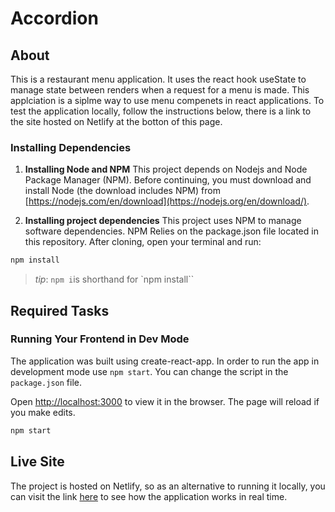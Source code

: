 # Accordion

## About

This is a restaurant menu application. It uses the react hook useState to manage state between renders when a request for a menu is made. This applciation is a siplme way to use menu compenets in react applications. To test the application locally, follow the instructions below, there is a link to the site hosted on Netlify at the botton of this page.

### Installing Dependencies

1. **Installing Node and NPM**
   This project depends on Nodejs and Node Package Manager (NPM). Before continuing, you must download and install Node (the download includes NPM) from [https://nodejs.com/en/download](https://nodejs.org/en/download/).

2. **Installing project dependencies**
   This project uses NPM to manage software dependencies. NPM Relies on the package.json file located in this repository. After cloning, open your terminal and run:

```bash
npm install
```

> _tip_: `npm i`is shorthand for `npm install``

## Required Tasks

### Running Your Frontend in Dev Mode

The application was built using create-react-app. In order to run the app in development mode use `npm start`. You can change the script in the `package.json` file.

Open [http://localhost:3000](http://localhost:3000) to view it in the browser. The page will reload if you make edits.

```bash
npm start
```

## Live Site

The project is hosted on Netlify, so as an alternative to running it locally, you can visit the link [here](https://menu-horpeazy.netlify.app/) to see how the application works in real time.
